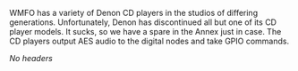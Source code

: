 WMFO has a variety of Denon CD players in the studios of differing generations. Unfortunately, Denon has discontinued all but one of its CD player models. It sucks, so we have a spare in the Annex just in case. The CD players output AES audio to the digital nodes and take GPIO commands.

*No headers*
